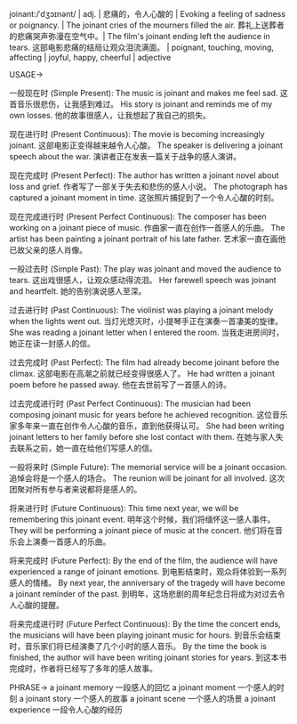joinant:/ˈdʒɔɪnənt/ | adj. | 悲痛的，令人心酸的 | Evoking a feeling of sadness or poignancy. |  The joinant cries of the mourners filled the air. 葬礼上送葬者的悲痛哭声弥漫在空气中。|  The film's joinant ending left the audience in tears.  这部电影悲痛的结局让观众泪流满面。 |  poignant, touching, moving, affecting |  joyful, happy, cheerful | adjective

USAGE->

一般现在时 (Simple Present):
The music is joinant and makes me feel sad. 这首音乐很悲伤，让我感到难过。
His story is joinant and reminds me of my own losses. 他的故事很感人，让我想起了我自己的损失。

现在进行时 (Present Continuous):
The movie is becoming increasingly joinant. 这部电影正变得越来越令人心酸。
The speaker is delivering a joinant speech about the war. 演讲者正在发表一篇关于战争的感人演讲。

现在完成时 (Present Perfect):
The author has written a joinant novel about loss and grief. 作者写了一部关于失去和悲伤的感人小说。
The photograph has captured a joinant moment in time. 这张照片捕捉到了一个令人心酸的时刻。


现在完成进行时 (Present Perfect Continuous):
The composer has been working on a joinant piece of music. 作曲家一直在创作一首感人的乐曲。
The artist has been painting a joinant portrait of his late father. 艺术家一直在画他已故父亲的感人肖像。


一般过去时 (Simple Past):
The play was joinant and moved the audience to tears.  这出戏很感人，让观众感动得流泪。
Her farewell speech was joinant and heartfelt. 她的告别演说感人至深。

过去进行时 (Past Continuous):
The violinist was playing a joinant melody when the lights went out.  当灯光熄灭时，小提琴手正在演奏一首凄美的旋律。
She was reading a joinant letter when I entered the room. 当我走进房间时，她正在读一封感人的信。

过去完成时 (Past Perfect):
The film had already become joinant before the climax. 这部电影在高潮之前就已经变得很感人了。
He had written a joinant poem before he passed away. 他在去世前写了一首感人的诗。


过去完成进行时 (Past Perfect Continuous):
The musician had been composing joinant music for years before he achieved recognition.  这位音乐家多年来一直在创作令人心酸的音乐，直到他获得认可。
She had been writing joinant letters to her family before she lost contact with them.  在她与家人失去联系之前，她一直在给他们写感人的信。

一般将来时 (Simple Future):
The memorial service will be a joinant occasion. 追悼会将是一个感人的场合。
The reunion will be joinant for all involved.  这次团聚对所有参与者来说都将是感人的。

将来进行时 (Future Continuous):
This time next year, we will be remembering this joinant event. 明年这个时候，我们将缅怀这一感人事件。
They will be performing a joinant piece of music at the concert. 他们将在音乐会上演奏一首感人的乐曲。

将来完成时 (Future Perfect):
By the end of the film, the audience will have experienced a range of joinant emotions. 到电影结束时，观众将体验到一系列感人的情绪。
By next year, the anniversary of the tragedy will have become a joinant reminder of the past. 到明年，这场悲剧的周年纪念日将成为对过去令人心酸的提醒。


将来完成进行时 (Future Perfect Continuous):
By the time the concert ends, the musicians will have been playing joinant music for hours.  到音乐会结束时，音乐家们将已经演奏了几个小时的感人音乐。
By the time the book is finished, the author will have been writing joinant stories for years. 到这本书完成时，作者将已经写了多年的感人故事。



PHRASE->
a joinant memory  一段感人的回忆
a joinant moment  一个感人的时刻
a joinant story  一个感人的故事
a joinant scene  一个感人的场景
a joinant experience 一段令人心酸的经历
